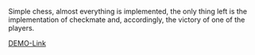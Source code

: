 Simple chess, almost everything is implemented,
the only thing left is the implementation of checkmate and,
accordingly, the victory of one of the players.

[DEMO-Link](https://evgenb000.github.io/chess-game.github.io/)
